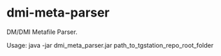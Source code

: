 # dmi-meta-parser
DM/DMI Metafile Parser.

Usage: java -jar dmi_meta_parser.jar path_to_tgstation_repo_root_folder
